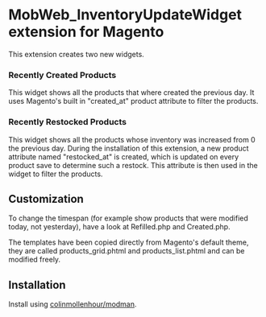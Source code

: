 # MobWeb_InventoryUpdateWidget extension for Magento

This extension creates two new widgets.

### Recently Created Products

This widget shows all the products that where created the previous day. It uses Magento's built in "created_at" product attribute to filter the products.

### Recently Restocked Products

This widget shows all the products whose inventory was increased from 0 the previous day. During the installation of this extension, a new product attribute named "restocked_at" is created, which is updated on every product save to determine such a restock. This attribute is then used in the widget to filter the products.

## Customization

To change the timespan (for example show products that were modified today, not yesterday), have a look at Refilled.php and Created.php.

The templates have been copied directly from Magento's default theme, they are called products_grid.phtml and products_list.phtml and can be modified freely. 

## Installation

Install using [colinmollenhour/modman](https://github.com/colinmollenhour/modman/).